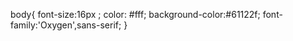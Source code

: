 
 body{
 font-size:16px ;
 color: #fff;
 background-color:#61122f;
 font-family:'Oxygen',sans-serif;
 }
